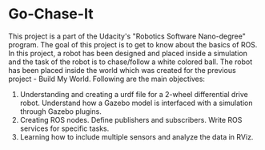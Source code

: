 # Go-Chase-It

This project is a part of the Udacity's "Robotics Software Nano-degree" program. The goal of this project is to get to know about the basics of ROS. In this project, a robot has been designed and placed inside a simulation and the task of the robot is to chase/follow a white colored ball. The robot has been placed inside the world which was created for the previous project - Build My World.
Following are the main objectives: 

1. Understanding and creating a urdf file for a 2-wheel differential drive robot. Understand how a Gazebo model is interfaced with a simulation through Gazebo plugins. 
2. Creating ROS nodes. Define publishers and subscribers. Write ROS services for specific tasks.
3. Learning how to include multiple sensors and analyze the data in RViz. 